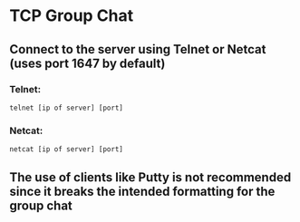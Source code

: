 # TCP Group Chat

## Connect to the server using Telnet or Netcat (uses port 1647 by default)
### Telnet:
    telnet [ip of server] [port]
### Netcat:
    netcat [ip of server] [port]
## The use of clients like Putty is not recommended since it breaks the intended formatting for the group chat
